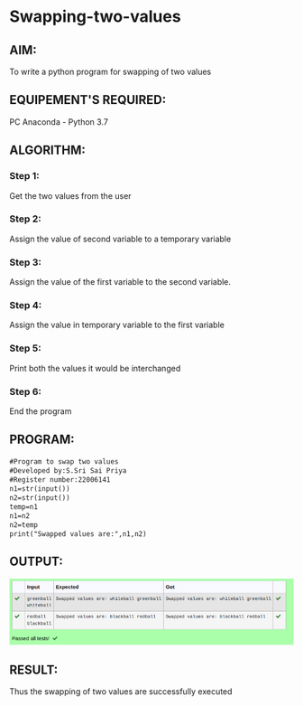 # Swapping-two-values
## AIM:
To write a python program for swapping of two values
## EQUIPEMENT'S REQUIRED: 
PC
Anaconda - Python 3.7
## ALGORITHM: 
### Step 1:
Get the two values from the user
### Step 2: 
Assign the value of second variable to a temporary variable 
### Step 3: 
Assign the value of the first variable to the second variable.
### Step 4:  
Assign the value in temporary variable to the first variable
### Step 5: 
Print both the values it would be interchanged
### Step 6: 
End the program
## PROGRAM:
```
#Program to swap two values
#Developed by:S.Sri Sai Priya
#Register number:22006141
n1=str(input())
n2=str(input())
temp=n1
n1=n2
n2=temp
print("Swapped values are:",n1,n2)
```
## OUTPUT:
![OUTPUT](/ex.1.png)

## RESULT:
Thus the swapping of two values are successfully executed



